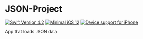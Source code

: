 # JSON-Project

[![Swift Version 4.2](https://img.shields.io/badge/build%20in-swift%204.2-brightgreen.svg)](#) [![Minimal iOS 12](https://img.shields.io/badge/minimal-iOS%2012-blue.svg)](#) [![Device support for iPhone](https://img.shields.io/badge/devices-iPhone%20-lightgray.svg)](#)

App that loads JSON data
